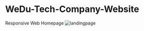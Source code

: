 # WeDu-Tech-Company-Website
Responsive Web Homepage 
![landingpage](https://user-images.githubusercontent.com/120256829/206857225-777c3e27-acb1-4a21-a2be-a4c6d79fea46.jpg)
